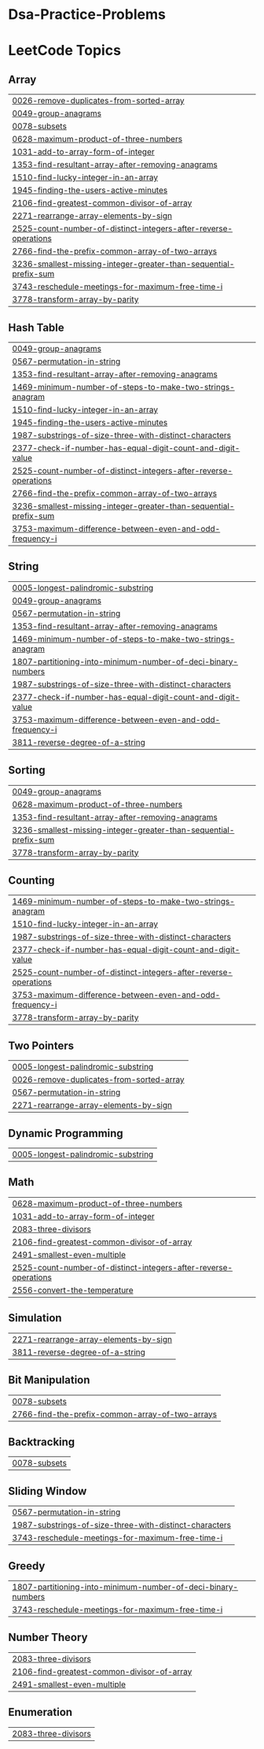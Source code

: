 # Dsa-Practice-Problems
<!---LeetCode Topics Start-->
# LeetCode Topics
## Array
|  |
| ------- |
| [0026-remove-duplicates-from-sorted-array](https://github.com/Mohammad-Ahmad003/Dsa-Practice-Problems/tree/master/0026-remove-duplicates-from-sorted-array) |
| [0049-group-anagrams](https://github.com/Mohammad-Ahmad003/Dsa-Practice-Problems/tree/master/0049-group-anagrams) |
| [0078-subsets](https://github.com/Mohammad-Ahmad003/Dsa-Practice-Problems/tree/master/0078-subsets) |
| [0628-maximum-product-of-three-numbers](https://github.com/Mohammad-Ahmad003/Dsa-Practice-Problems/tree/master/0628-maximum-product-of-three-numbers) |
| [1031-add-to-array-form-of-integer](https://github.com/Mohammad-Ahmad003/Dsa-Practice-Problems/tree/master/1031-add-to-array-form-of-integer) |
| [1353-find-resultant-array-after-removing-anagrams](https://github.com/Mohammad-Ahmad003/Dsa-Practice-Problems/tree/master/1353-find-resultant-array-after-removing-anagrams) |
| [1510-find-lucky-integer-in-an-array](https://github.com/Mohammad-Ahmad003/Dsa-Practice-Problems/tree/master/1510-find-lucky-integer-in-an-array) |
| [1945-finding-the-users-active-minutes](https://github.com/Mohammad-Ahmad003/Dsa-Practice-Problems/tree/master/1945-finding-the-users-active-minutes) |
| [2106-find-greatest-common-divisor-of-array](https://github.com/Mohammad-Ahmad003/Dsa-Practice-Problems/tree/master/2106-find-greatest-common-divisor-of-array) |
| [2271-rearrange-array-elements-by-sign](https://github.com/Mohammad-Ahmad003/Dsa-Practice-Problems/tree/master/2271-rearrange-array-elements-by-sign) |
| [2525-count-number-of-distinct-integers-after-reverse-operations](https://github.com/Mohammad-Ahmad003/Dsa-Practice-Problems/tree/master/2525-count-number-of-distinct-integers-after-reverse-operations) |
| [2766-find-the-prefix-common-array-of-two-arrays](https://github.com/Mohammad-Ahmad003/Dsa-Practice-Problems/tree/master/2766-find-the-prefix-common-array-of-two-arrays) |
| [3236-smallest-missing-integer-greater-than-sequential-prefix-sum](https://github.com/Mohammad-Ahmad003/Dsa-Practice-Problems/tree/master/3236-smallest-missing-integer-greater-than-sequential-prefix-sum) |
| [3743-reschedule-meetings-for-maximum-free-time-i](https://github.com/Mohammad-Ahmad003/Dsa-Practice-Problems/tree/master/3743-reschedule-meetings-for-maximum-free-time-i) |
| [3778-transform-array-by-parity](https://github.com/Mohammad-Ahmad003/Dsa-Practice-Problems/tree/master/3778-transform-array-by-parity) |
## Hash Table
|  |
| ------- |
| [0049-group-anagrams](https://github.com/Mohammad-Ahmad003/Dsa-Practice-Problems/tree/master/0049-group-anagrams) |
| [0567-permutation-in-string](https://github.com/Mohammad-Ahmad003/Dsa-Practice-Problems/tree/master/0567-permutation-in-string) |
| [1353-find-resultant-array-after-removing-anagrams](https://github.com/Mohammad-Ahmad003/Dsa-Practice-Problems/tree/master/1353-find-resultant-array-after-removing-anagrams) |
| [1469-minimum-number-of-steps-to-make-two-strings-anagram](https://github.com/Mohammad-Ahmad003/Dsa-Practice-Problems/tree/master/1469-minimum-number-of-steps-to-make-two-strings-anagram) |
| [1510-find-lucky-integer-in-an-array](https://github.com/Mohammad-Ahmad003/Dsa-Practice-Problems/tree/master/1510-find-lucky-integer-in-an-array) |
| [1945-finding-the-users-active-minutes](https://github.com/Mohammad-Ahmad003/Dsa-Practice-Problems/tree/master/1945-finding-the-users-active-minutes) |
| [1987-substrings-of-size-three-with-distinct-characters](https://github.com/Mohammad-Ahmad003/Dsa-Practice-Problems/tree/master/1987-substrings-of-size-three-with-distinct-characters) |
| [2377-check-if-number-has-equal-digit-count-and-digit-value](https://github.com/Mohammad-Ahmad003/Dsa-Practice-Problems/tree/master/2377-check-if-number-has-equal-digit-count-and-digit-value) |
| [2525-count-number-of-distinct-integers-after-reverse-operations](https://github.com/Mohammad-Ahmad003/Dsa-Practice-Problems/tree/master/2525-count-number-of-distinct-integers-after-reverse-operations) |
| [2766-find-the-prefix-common-array-of-two-arrays](https://github.com/Mohammad-Ahmad003/Dsa-Practice-Problems/tree/master/2766-find-the-prefix-common-array-of-two-arrays) |
| [3236-smallest-missing-integer-greater-than-sequential-prefix-sum](https://github.com/Mohammad-Ahmad003/Dsa-Practice-Problems/tree/master/3236-smallest-missing-integer-greater-than-sequential-prefix-sum) |
| [3753-maximum-difference-between-even-and-odd-frequency-i](https://github.com/Mohammad-Ahmad003/Dsa-Practice-Problems/tree/master/3753-maximum-difference-between-even-and-odd-frequency-i) |
## String
|  |
| ------- |
| [0005-longest-palindromic-substring](https://github.com/Mohammad-Ahmad003/Dsa-Practice-Problems/tree/master/0005-longest-palindromic-substring) |
| [0049-group-anagrams](https://github.com/Mohammad-Ahmad003/Dsa-Practice-Problems/tree/master/0049-group-anagrams) |
| [0567-permutation-in-string](https://github.com/Mohammad-Ahmad003/Dsa-Practice-Problems/tree/master/0567-permutation-in-string) |
| [1353-find-resultant-array-after-removing-anagrams](https://github.com/Mohammad-Ahmad003/Dsa-Practice-Problems/tree/master/1353-find-resultant-array-after-removing-anagrams) |
| [1469-minimum-number-of-steps-to-make-two-strings-anagram](https://github.com/Mohammad-Ahmad003/Dsa-Practice-Problems/tree/master/1469-minimum-number-of-steps-to-make-two-strings-anagram) |
| [1807-partitioning-into-minimum-number-of-deci-binary-numbers](https://github.com/Mohammad-Ahmad003/Dsa-Practice-Problems/tree/master/1807-partitioning-into-minimum-number-of-deci-binary-numbers) |
| [1987-substrings-of-size-three-with-distinct-characters](https://github.com/Mohammad-Ahmad003/Dsa-Practice-Problems/tree/master/1987-substrings-of-size-three-with-distinct-characters) |
| [2377-check-if-number-has-equal-digit-count-and-digit-value](https://github.com/Mohammad-Ahmad003/Dsa-Practice-Problems/tree/master/2377-check-if-number-has-equal-digit-count-and-digit-value) |
| [3753-maximum-difference-between-even-and-odd-frequency-i](https://github.com/Mohammad-Ahmad003/Dsa-Practice-Problems/tree/master/3753-maximum-difference-between-even-and-odd-frequency-i) |
| [3811-reverse-degree-of-a-string](https://github.com/Mohammad-Ahmad003/Dsa-Practice-Problems/tree/master/3811-reverse-degree-of-a-string) |
## Sorting
|  |
| ------- |
| [0049-group-anagrams](https://github.com/Mohammad-Ahmad003/Dsa-Practice-Problems/tree/master/0049-group-anagrams) |
| [0628-maximum-product-of-three-numbers](https://github.com/Mohammad-Ahmad003/Dsa-Practice-Problems/tree/master/0628-maximum-product-of-three-numbers) |
| [1353-find-resultant-array-after-removing-anagrams](https://github.com/Mohammad-Ahmad003/Dsa-Practice-Problems/tree/master/1353-find-resultant-array-after-removing-anagrams) |
| [3236-smallest-missing-integer-greater-than-sequential-prefix-sum](https://github.com/Mohammad-Ahmad003/Dsa-Practice-Problems/tree/master/3236-smallest-missing-integer-greater-than-sequential-prefix-sum) |
| [3778-transform-array-by-parity](https://github.com/Mohammad-Ahmad003/Dsa-Practice-Problems/tree/master/3778-transform-array-by-parity) |
## Counting
|  |
| ------- |
| [1469-minimum-number-of-steps-to-make-two-strings-anagram](https://github.com/Mohammad-Ahmad003/Dsa-Practice-Problems/tree/master/1469-minimum-number-of-steps-to-make-two-strings-anagram) |
| [1510-find-lucky-integer-in-an-array](https://github.com/Mohammad-Ahmad003/Dsa-Practice-Problems/tree/master/1510-find-lucky-integer-in-an-array) |
| [1987-substrings-of-size-three-with-distinct-characters](https://github.com/Mohammad-Ahmad003/Dsa-Practice-Problems/tree/master/1987-substrings-of-size-three-with-distinct-characters) |
| [2377-check-if-number-has-equal-digit-count-and-digit-value](https://github.com/Mohammad-Ahmad003/Dsa-Practice-Problems/tree/master/2377-check-if-number-has-equal-digit-count-and-digit-value) |
| [2525-count-number-of-distinct-integers-after-reverse-operations](https://github.com/Mohammad-Ahmad003/Dsa-Practice-Problems/tree/master/2525-count-number-of-distinct-integers-after-reverse-operations) |
| [3753-maximum-difference-between-even-and-odd-frequency-i](https://github.com/Mohammad-Ahmad003/Dsa-Practice-Problems/tree/master/3753-maximum-difference-between-even-and-odd-frequency-i) |
| [3778-transform-array-by-parity](https://github.com/Mohammad-Ahmad003/Dsa-Practice-Problems/tree/master/3778-transform-array-by-parity) |
## Two Pointers
|  |
| ------- |
| [0005-longest-palindromic-substring](https://github.com/Mohammad-Ahmad003/Dsa-Practice-Problems/tree/master/0005-longest-palindromic-substring) |
| [0026-remove-duplicates-from-sorted-array](https://github.com/Mohammad-Ahmad003/Dsa-Practice-Problems/tree/master/0026-remove-duplicates-from-sorted-array) |
| [0567-permutation-in-string](https://github.com/Mohammad-Ahmad003/Dsa-Practice-Problems/tree/master/0567-permutation-in-string) |
| [2271-rearrange-array-elements-by-sign](https://github.com/Mohammad-Ahmad003/Dsa-Practice-Problems/tree/master/2271-rearrange-array-elements-by-sign) |
## Dynamic Programming
|  |
| ------- |
| [0005-longest-palindromic-substring](https://github.com/Mohammad-Ahmad003/Dsa-Practice-Problems/tree/master/0005-longest-palindromic-substring) |
## Math
|  |
| ------- |
| [0628-maximum-product-of-three-numbers](https://github.com/Mohammad-Ahmad003/Dsa-Practice-Problems/tree/master/0628-maximum-product-of-three-numbers) |
| [1031-add-to-array-form-of-integer](https://github.com/Mohammad-Ahmad003/Dsa-Practice-Problems/tree/master/1031-add-to-array-form-of-integer) |
| [2083-three-divisors](https://github.com/Mohammad-Ahmad003/Dsa-Practice-Problems/tree/master/2083-three-divisors) |
| [2106-find-greatest-common-divisor-of-array](https://github.com/Mohammad-Ahmad003/Dsa-Practice-Problems/tree/master/2106-find-greatest-common-divisor-of-array) |
| [2491-smallest-even-multiple](https://github.com/Mohammad-Ahmad003/Dsa-Practice-Problems/tree/master/2491-smallest-even-multiple) |
| [2525-count-number-of-distinct-integers-after-reverse-operations](https://github.com/Mohammad-Ahmad003/Dsa-Practice-Problems/tree/master/2525-count-number-of-distinct-integers-after-reverse-operations) |
| [2556-convert-the-temperature](https://github.com/Mohammad-Ahmad003/Dsa-Practice-Problems/tree/master/2556-convert-the-temperature) |
## Simulation
|  |
| ------- |
| [2271-rearrange-array-elements-by-sign](https://github.com/Mohammad-Ahmad003/Dsa-Practice-Problems/tree/master/2271-rearrange-array-elements-by-sign) |
| [3811-reverse-degree-of-a-string](https://github.com/Mohammad-Ahmad003/Dsa-Practice-Problems/tree/master/3811-reverse-degree-of-a-string) |
## Bit Manipulation
|  |
| ------- |
| [0078-subsets](https://github.com/Mohammad-Ahmad003/Dsa-Practice-Problems/tree/master/0078-subsets) |
| [2766-find-the-prefix-common-array-of-two-arrays](https://github.com/Mohammad-Ahmad003/Dsa-Practice-Problems/tree/master/2766-find-the-prefix-common-array-of-two-arrays) |
## Backtracking
|  |
| ------- |
| [0078-subsets](https://github.com/Mohammad-Ahmad003/Dsa-Practice-Problems/tree/master/0078-subsets) |
## Sliding Window
|  |
| ------- |
| [0567-permutation-in-string](https://github.com/Mohammad-Ahmad003/Dsa-Practice-Problems/tree/master/0567-permutation-in-string) |
| [1987-substrings-of-size-three-with-distinct-characters](https://github.com/Mohammad-Ahmad003/Dsa-Practice-Problems/tree/master/1987-substrings-of-size-three-with-distinct-characters) |
| [3743-reschedule-meetings-for-maximum-free-time-i](https://github.com/Mohammad-Ahmad003/Dsa-Practice-Problems/tree/master/3743-reschedule-meetings-for-maximum-free-time-i) |
## Greedy
|  |
| ------- |
| [1807-partitioning-into-minimum-number-of-deci-binary-numbers](https://github.com/Mohammad-Ahmad003/Dsa-Practice-Problems/tree/master/1807-partitioning-into-minimum-number-of-deci-binary-numbers) |
| [3743-reschedule-meetings-for-maximum-free-time-i](https://github.com/Mohammad-Ahmad003/Dsa-Practice-Problems/tree/master/3743-reschedule-meetings-for-maximum-free-time-i) |
## Number Theory
|  |
| ------- |
| [2083-three-divisors](https://github.com/Mohammad-Ahmad003/Dsa-Practice-Problems/tree/master/2083-three-divisors) |
| [2106-find-greatest-common-divisor-of-array](https://github.com/Mohammad-Ahmad003/Dsa-Practice-Problems/tree/master/2106-find-greatest-common-divisor-of-array) |
| [2491-smallest-even-multiple](https://github.com/Mohammad-Ahmad003/Dsa-Practice-Problems/tree/master/2491-smallest-even-multiple) |
## Enumeration
|  |
| ------- |
| [2083-three-divisors](https://github.com/Mohammad-Ahmad003/Dsa-Practice-Problems/tree/master/2083-three-divisors) |
<!---LeetCode Topics End-->